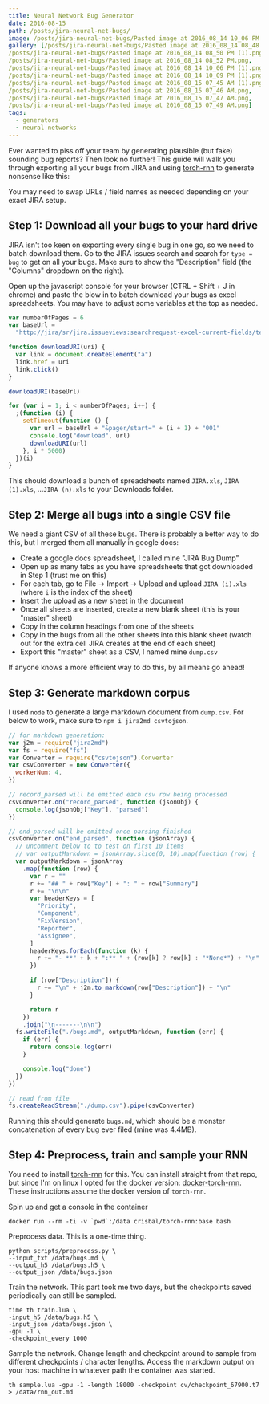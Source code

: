 ```yaml
---
title: Neural Network Bug Generator
date: 2016-08-15
path: /posts/jira-neural-net-bugs/
image: /posts/jira-neural-net-bugs/Pasted image at 2016_08_14 10_06 PM (1).png
gallery: [/posts/jira-neural-net-bugs/Pasted image at 2016_08_14 08_48 PM.png,
/posts/jira-neural-net-bugs/Pasted image at 2016_08_14 08_50 PM (1).png,
/posts/jira-neural-net-bugs/Pasted image at 2016_08_14 08_52 PM.png,
/posts/jira-neural-net-bugs/Pasted image at 2016_08_14 10_06 PM (1).png,
/posts/jira-neural-net-bugs/Pasted image at 2016_08_14 10_09 PM (1).png,
/posts/jira-neural-net-bugs/Pasted image at 2016_08_15 07_45 AM (1).png,
/posts/jira-neural-net-bugs/Pasted image at 2016_08_15 07_46 AM.png,
/posts/jira-neural-net-bugs/Pasted image at 2016_08_15 07_47 AM.png,
/posts/jira-neural-net-bugs/Pasted image at 2016_08_15 07_49 AM.png]
tags:
  - generators
  - neural networks
---
```


Ever wanted to piss off your team by generating plausible (but fake) sounding bug reports? Then look no further! This guide will walk you through exporting all your bugs from JIRA and using [torch-rnn](https://github.com/jcjohnson/torch-rnn) to generate nonsense like this:

You may need to swap URLs / field names as needed depending on your exact JIRA setup.

## Step 1: Download all your bugs to your hard drive

JIRA isn't too keen on exporting every single bug in one go, so we need to batch download them. Go to the JIRA issues search and search for `type = bug` to get on all your bugs. Make sure to show the "Description" field (the "Columns" dropdown on the right).

Open up the javascript console for your browser (CTRL + Shift + J in chrome) and paste the blow in to batch download your bugs as excel spreadsheets. You may have to adjust some variables at the top as needed.

```js
var numberOfPages = 6
var baseUrl =
  "http://jira/sr/jira.issueviews:searchrequest-excel-current-fields/temp/SearchRequest.xls?jqlQuery=type+%3D+bug&tempMax=1000"

function downloadURI(uri) {
  var link = document.createElement("a")
  link.href = uri
  link.click()
}

downloadURI(baseUrl)

for (var i = 1; i < numberOfPages; i++) {
  ;(function (i) {
    setTimeout(function () {
      var url = baseUrl + "&pager/start=" + (i + 1) + "001"
      console.log("download", url)
      downloadURI(url)
    }, i * 5000)
  })(i)
}
```

This should download a bunch of spreadsheets named `JIRA.xls`, `JIRA (1).xls`, ...`JIRA (n).xls` to your Downloads folder.

## Step 2: Merge all bugs into a single CSV file

We need a giant CSV of all these bugs. There is probably a better way to do this, but I merged them all manually in google docs:

- Create a google docs spreadsheet, I called mine "JIRA Bug Dump"
- Open up as many tabs as you have spreadsheets that got downloaded in Step 1 (trust me on this)
- For each tab, go to File -> Import -> Upload and upload `JIRA (i).xls` (where `i` is the index of the sheet)
- Insert the upload as a new sheet in the document
- Once all sheets are inserted, create a new blank sheet (this is your "master" sheet)
- Copy in the column headings from one of the sheets
- Copy in the bugs from all the other sheets into this blank sheet (watch out for the extra cell JIRA creates at the end of each sheet)
- Export this "master" sheet as a CSV, I named mine `dump.csv`

If anyone knows a more efficient way to do this, by all means go ahead!

## Step 3: Generate markdown corpus

I used `node` to generate a large markdown document from `dump.csv`. For below to work, make sure to `npm i jira2md csvtojson`.

```js
// for markdown generation:
var j2m = require("jira2md")
var fs = require("fs")
var Converter = require("csvtojson").Converter
var csvConverter = new Converter({
  workerNum: 4,
})

// record_parsed will be emitted each csv row being processed
csvConverter.on("record_parsed", function (jsonObj) {
  console.log(jsonObj["Key"], "parsed")
})

// end_parsed will be emitted once parsing finished
csvConverter.on("end_parsed", function (jsonArray) {
  // uncomment below to to test on first 10 items
  // var outputMarkdown = jsonArray.slice(0, 10).map(function (row) {
  var outputMarkdown = jsonArray
    .map(function (row) {
      var r = ""
      r += "## " + row["Key"] + ": " + row["Summary"]
      r += "\n\n"
      var headerKeys = [
        "Priority",
        "Component",
        "FixVersion",
        "Reporter",
        "Assignee",
      ]
      headerKeys.forEach(function (k) {
        r += "- **" + k + ":** " + (row[k] ? row[k] : "*None*") + "\n"
      })

      if (row["Description"]) {
        r += "\n" + j2m.to_markdown(row["Description"]) + "\n"
      }

      return r
    })
    .join("\n-------\n\n")
  fs.writeFile("./bugs.md", outputMarkdown, function (err) {
    if (err) {
      return console.log(err)
    }

    console.log("done")
  })
})

// read from file
fs.createReadStream("./dump.csv").pipe(csvConverter)
```

Running this should generate `bugs.md`, which should be a monster concatenation of every bug ever filed (mine was 4.4MB).

## Step 4: Preprocess, train and sample your RNN

You need to install [torch-rnn](https://github.com/jcjohnson/torch-rnn) for this. You can install straight from that repo, but since I'm on linux I opted for the docker version: [docker-torch-rnn](https://github.com/crisbal/docker-torch-rnn). These instructions assume the docker version of `torch-rnn`.

Spin up and get a console in the container

```
docker run --rm -ti -v `pwd`:/data crisbal/torch-rnn:base bash
```

Preprocess data. This is a one-time thing.

```
python scripts/preprocess.py \
--input_txt /data/bugs.md \
--output_h5 /data/bugs.h5 \
--output_json /data/bugs.json
```

Train the network. This part took me two days, but the checkpoints saved periodically can still be sampled.

```
time th train.lua \
-input_h5 /data/bugs.h5 \
-input_json /data/bugs.json \
-gpu -1 \
-checkpoint_every 1000
```

Sample the network. Change length and checkpoint around to sample from different checkpoints / character lengths. Access the markdown output on your host machine in whatever path the container was started.

```
th sample.lua -gpu -1 -length 18000 -checkpoint cv/checkpoint_67900.t7 > /data/rnn_out.md
```
